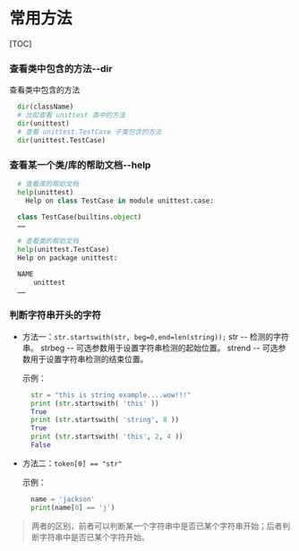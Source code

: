 # 常用方法
[TOC]

### 查看类中包含的方法--dir

查看类中包含的方法

````py
  dir(className)
  # 比如查看 unittest 类中的方法
  dir(unittest)
  # 查看 unittest.TestCase 子类包含的方法
  dir(unittest.TestCase)
````
### 查看某一个类/库的帮助文档--help

````py
  # 查看库的帮助文档
  help(unittest)
    Help on class TestCase in module unittest.case:

  class TestCase(builtins.object)
  ……

  # 查看类的帮助文档
  help(unittest.TestCase)
  Help on package unittest:

  NAME
      unittest
  ……
````

### 判断字符串开头的字符

* 方法一：``str.startswith(str, beg=0,end=len(string));``
  str -- 检测的字符串。
  strbeg -- 可选参数用于设置字符串检测的起始位置。
  strend -- 可选参数用于设置字符串检测的结束位置。

  示例：
  ````py
    str = "this is string example....wow!!!"
    print (str.startswith( 'this' ))
    True
    print (str.startswith( 'string', 8 ))
    True
    print (str.startswith( 'this', 2, 4 ))
    False
  ````

* 方法二：``token[0] == "str"``

  示例：
  ````py
    name = 'jackson'
    print(name[0] == 'j')
  ````

> 两者的区别，前者可以判断某一个字符串中是否已某个字符串开始；后者判断字符串中是否已某个字符开始。



### 
